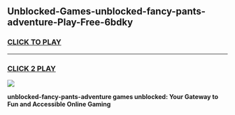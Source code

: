 
## Unblocked-Games-unblocked-fancy-pants-adventure-Play-Free-6bdky
<h3>
<a href="https://premium76.site?title=unblocked-fancy-pants-adventure&ref=20M">CLICK TO PLAY</a></h3>
<hr>

<h3>
<a href="https://premium76.site?title=unblocked-fancy-pants-adventure&ref=20M">CLICK 2 PLAY</a>
  
</h3>

<a href="https://premium76.site?title=unblocked-fancy-pants-adventure&ref=19M"><img src="https://clearcache.store/games.png"></a>


**unblocked-fancy-pants-adventure games unblocked: Your Gateway to Fun and Accessible Online Gaming**
